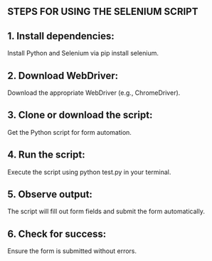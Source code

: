 ## STEPS FOR USING THE SELENIUM SCRIPT
## 1. Install dependencies: 
Install Python and Selenium via pip install selenium.
## 2. Download WebDriver: 
Download the appropriate WebDriver (e.g., ChromeDriver).
## 3. Clone or download the script: 
Get the Python script for form automation.
## 4. Run the script: 
Execute the script using python test.py in your terminal.
## 5. Observe output: 
The script will fill out form fields and submit the form automatically.
## 6. Check for success: 
Ensure the form is submitted without errors.
